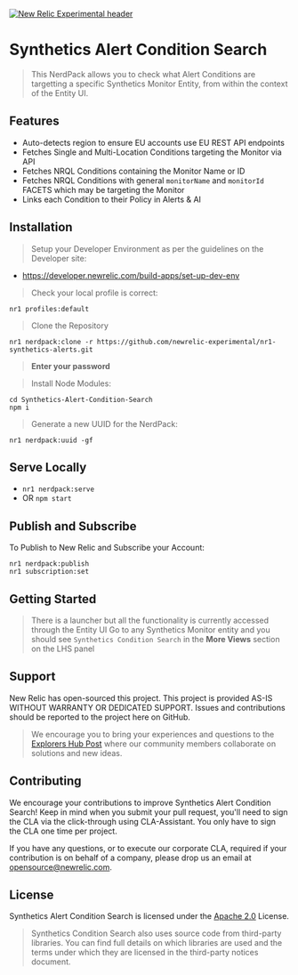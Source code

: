 [![New Relic Experimental header](https://github.com/newrelic/opensource-website/raw/master/src/images/categories/Experimental.png)](https://opensource.newrelic.com/oss-category/#new-relic-experimental)

# Synthetics Alert Condition Search 

>This NerdPack allows you to check what Alert Conditions are targetting a specific Synthetics Monitor Entity, from within the context of the Entity UI.

## Features
 - Auto-detects region to ensure EU accounts use EU REST API endpoints
 - Fetches Single and Multi-Location Conditions targeting the Monitor via API
 - Fetches NRQL Conditions containing the Monitor Name or ID
 - Fetches NRQL Conditions with general `monitorName` and `monitorId` FACETS which may be targeting the Monitor
 - Links each Condition to their Policy in Alerts & AI

## Installation

> Setup your Developer Environment as per the guidelines on the Developer site:
 - https://developer.newrelic.com/build-apps/set-up-dev-env

> Check your local profile is correct:

```
nr1 profiles:default
```

> Clone the Repository
```
nr1 nerdpack:clone -r https://github.com/newrelic-experimental/nr1-synthetics-alerts.git
```

> **Enter your password**

> Install Node Modules:

```
cd Synthetics-Alert-Condition-Search
npm i
```

> Generate a new UUID for the NerdPack:
```
nr1 nerdpack:uuid -gf
```

## Serve Locally
 - `nr1 nerdpack:serve`
 - OR `npm start`

## Publish and Subscribe

To Publish to New Relic and Subscribe your Account:

```
nr1 nerdpack:publish
nr1 subscription:set
```

## Getting Started

>There is a launcher but all the functionality is currently accessed through the Entity UI
Go to any Synthetics Monitor entity and you should see `Synthetics Condition Search` in the **More Views** section on the LHS panel

## Support

New Relic has open-sourced this project. This project is provided AS-IS WITHOUT WARRANTY OR DEDICATED SUPPORT. Issues and contributions should be reported to the project here on GitHub.

>We encourage you to bring your experiences and questions to the [Explorers Hub Post](https://discuss.newrelic.com/t/relic-solution-just-dropped-in-to-see-what-conditions-my-synthetics-were-in/114182) where our community members collaborate on solutions and new ideas.


## Contributing

We encourage your contributions to improve Synthetics Alert Condition Search! Keep in mind when you submit your pull request, you'll need to sign the CLA via the click-through using CLA-Assistant. You only have to sign the CLA one time per project.

If you have any questions, or to execute our corporate CLA, required if your contribution is on behalf of a company,  please drop us an email at opensource@newrelic.com.

## License

Synthetics Alert Condition Search is licensed under the [Apache 2.0](http://apache.org/licenses/LICENSE-2.0.txt) License.

>Synthetics Condition Search also uses source code from third-party libraries. You can find full details on which libraries are used and the terms under which they are licensed in the third-party notices document.
